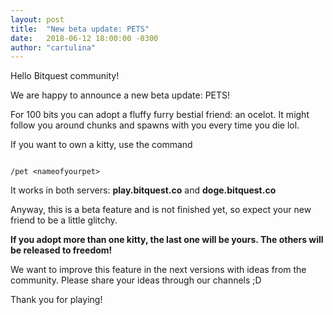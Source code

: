 ```yaml
---
layout: post
title:  "New beta update: PETS"
date:   2018-06-12 18:00:00 -0300
author: "cartulina"
---
```

Hello Bitquest community! 

We are happy to announce a new beta update: PETS! 

For 100 bits you can adopt a fluffy furry bestial friend: an ocelot.  It might follow you around chunks and spawns with you every time you die lol.

If you want to own a kitty, use the command 

<code class="highlighter-rouge">
/pet &lt;nameofyourpet&gt;
</code>

 It works in both servers: **play.bitquest.co** and **doge.bitquest.co** 

Anyway, this is a beta feature and is not finished yet, so expect your new friend to be a little glitchy.

**If you adopt more than one kitty, the last one will be yours. The others will be released to freedom!** 

We want to improve this feature in the next versions with ideas from the community. Please share your ideas through our channels ;D 

Thank you for playing!